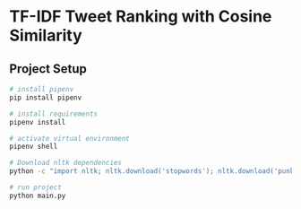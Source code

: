 # TF-IDF Tweet Ranking with Cosine Similarity

## Project Setup
```bash
# install pipenv
pip install pipenv

# install requirements
pipenv install

# activate virtual environment
pipenv shell

# Download nltk dependencies
python -c "import nltk; nltk.download('stopwords'); nltk.download('punkt')"

# run project
python main.py
```
